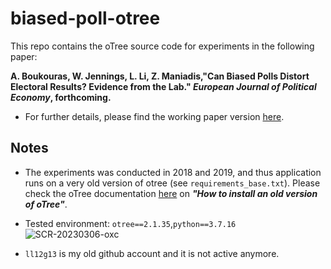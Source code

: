 # biased-poll-otree

This repo contains the oTree source code for experiments in the following paper:

**A. Boukouras, W. Jennings, L. Li, Z. Maniadis,"Can Biased Polls Distort Electoral Results? Evidence from the Lab." _European Journal of Political Economy_, forthcoming.**

- For further details, please find the working paper version [here](https://github.com/lunzheng-li/MyWebsite/blob/main/pdf/BJLM2022_Biased%20polls.pdf).

## Notes
- The experiments was conducted in 2018 and 2019, and thus application runs on a very old version of otree (see `requirements_base.txt`). Please check the oTree documentation [here](https://www.otree.org/blog/install-old-version.html) on _**"How to install an old version of oTree"**_.
- Tested environment: `otree==2.1.35`,`python==3.7.16`
![SCR-20230306-oxc](https://user-images.githubusercontent.com/68153897/223163945-42645695-4da1-4809-9a85-4360f04bc9a9.png)

- `ll12g13` is my old github account and it is not active anymore.
